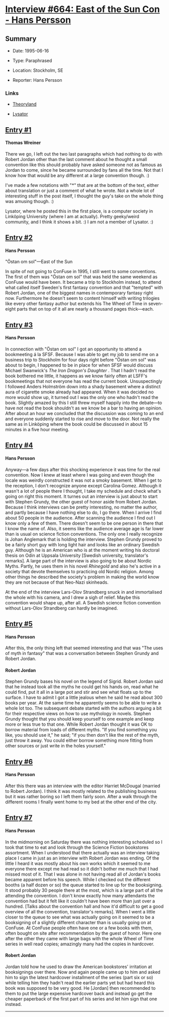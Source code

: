 # [Interview #664: East of the Sun Con - Hans Persson](https://www.theoryland.com/intvmain.php?i=664)

## Summary

- Date: 1995-06-16

- Type: Paraphrased

- Location: Stockholm, SE

- Reporter: Hans Persson

### Links

- [Theoryland](http://www.theoryland.com/vbulletin/showthread.php?p=171363#poststop)

- [Lysator](http://web.archive.org/web/20000531085359/http://www.lysator.liu.se/~unicorn/kongresser/%D6stan_om_sol.html)


## [Entry #1](./t-664/1)

#### Thomas Wreiner

There we go, I left out the two last paragraphs which had nothing to do with Robert Jordan other than the last comment about he thought a small convention like this should probably have asked someone not as famous as Jordan to come, since he became surrounded by fans all the time. Not that I know how that would be any different at a large convention though. :)

I've made a few notations with "\*" that are at the bottom of the text, either about translation or just a comment of what he wrote. Not a whole lot of interesting stuff in the post itself, I thought the guy's take on the whole thing was amusing though. :)

Lysator, where he posted this in the first place, is a computer society in Linköping University (where I am at actually). Pretty geeky/weird community, and I think it shows a bit. :) I am not a member of Lysator. :)

## [Entry #2](./t-664/2)

#### Hans Persson

"Östan om sol"—East of the Sun

In spite of not going to ConFuse in 1995, I still went to some conventions. The first of them was "Östan om sol" that was held the same weekend as ConFuse would have been. It became a trip to Stockholm instead, to attend what called itself Sweden's first fantasy convention and that "tempted" with Robert Jordan, one of the biggest names in contemporary fantasy right now. Furthermore he doesn't seem to content himself with writing trilogies like every other fantasy author but extends his The Wheel of Time in seven-eight parts that on top of it all are nearly a thousand pages thick—each.

## [Entry #3](./t-664/3)

#### Hans Persson

In connection with "Östan om sol" I got an opportunity to attend a bookmeeting á la SFSF. Because I was able to get my job to send me on a business trip to Stockholm for four days right before "Östan om sol" was about to begin, I happened to be in place for when SFSF would discuss Michael Swanwick's
*The Iron Dragon's Daughter*
. That I hadn't read the book bothered me little, it happens as we know fairly often at LSFF's bookmeetings that not everyone has read the current book. Unsuspectingly I followed Anders Holmström down into a shady basement where a distinct aura of cigarette smoke already had appeared. When it was decided no more would show up, it turned out I was the only one who hadn't read the book. Slightly amazed by this I still threw myself happily into the debate—to have not read the book shouldn't as we know be a bar to having an opinion. After about an hour we concluded that the discussion was coming to an end and everyone suddenly started to rise and move to the door. Not really the same as in Linköping where the book could be discussed in about 15 minutes in a five hour meeting.

## [Entry #4](./t-664/4)

#### Hans Persson

Anyway—a few days after this shocking experience it was time for the real convention. Now I knew at least where I was going and even though the locale was weirdly constructed it was not a smoky basement. When I get to the reception, I don't recognize anyone except Carolina Gomez. Although it wasn't a lot of people there I thought, I take my schedule and check what's going on right this moment. It turnes out an interview is just about to start with Stephen Grundy, the other guest of honor aside from Robert Jordan. Because I think interviews can be pretty interesting, no matter the author, and partly because I have nothing else to do, I go there. When I arrive I find about 50 people in the audience. After scanning the audience I find out I know only a few of them. There doesn't seem to be one person in there that I know the name of. Also, it seems like the audience average age is far lower than is usual on science fiction conventions. The only one I really recognize is Johan Anglemark that is holding the interview. Stephen Grundy proved to be a fairly short guy with long light hair and looks like an ordinary Swedish guy. Although he is an American who is at the moment writing his doctoral thesis on Odin at Uppsala University [Swedish university, translator's remarks]. A large part of the interview is also going to be about Nordic Myths. Partly, he uses them in his novel
*Rhinegold*
and also he's active in a society that devote themselves to practicing old Nordic religion. Among other things he described the society's problem in making the world know they are not because of that Neo-Nazi skinheads.

At the end of the interview Lars-Olov Strandberg snuck in and immortalised the whole with his camera, and I drew a sigh of relief. Maybe this convention would shape up, after all. A Swedish science fiction convention without Lars-Olov Strandberg can hardly be imagined.

## [Entry #5](./t-664/5)

#### Hans Persson

After this, the only thing left that seemed interesting and that was "The uses of myth in fantasy" that was a conversation between Stephen Grundy and Robert Jordan.

#### Robert Jordan

Stephen Grundy bases his novel on the legend of Sigrid. Robert Jordan said that he instead took all the myths he could get his hands on, read what he could find, put it all in a large pot and stir and see what floats up to the surface. I have to admit I got a little jealous when he said he read about 300 books per year. At the same time he apparently seems to be able to write a whole lot too. The subsequent debate started with the authors arguing a bit for their respective views on how to use mythology in novels. Stephen Grundy thought that you should keep yourself to one example and keep more or less true to that one. While Robert Jordan thought it was OK to borrow material from loads of different myths. "If you find something you like, you should use it," he said; "if you then don't like the rest of the myth, just throw it away. You could either borrow something more fitting from other sources or just write in the holes yourself."

## [Entry #6](./t-664/6)

#### Hans Persson

After this there was an interview with the editor Harriet McDougal (married to Robert Jordan). I think it was mostly related to the publishing business but it was rather boring so I left them fairly soon. After a walk through the different rooms I finally went home to my bed at the other end of the city.

## [Entry #7](./t-664/7)

#### Hans Persson

In the midmorning on Saturday there was nothing interesting scheduled so I took that time to eat and look through the Science Fiction bookstores assortment. When I understood that there actually was an interview taking place I came in just as an interview with Robert Jordan was ending. Of the little I heard it was mostly about his own works which it seemed to me everyone there except me had read so it didn't bother me much that I had missed most of it. That I was alone in not having read all of Jordan's books became apparent before his speech. While I checked out the different booths (a half dozen or so) the queue started to line up for the booksigning. It stood probably 30 people there at the most, which is a large part of all the attending the convention. I don't know exactly how many attendants the convention had but it felt like it couldn't have been more than just over a hundred. [Talks about the convention hall and how it'd difficult to get a good overview of all the convention, translator's remarks]. When I went a little closer to the queue to see what was actually going on it seemed to be a booksigning of a slightly different character than is usually going on at ConFuse. At ConFuse people often have one or a few books with them, often bought on site after recommendation by the guest of honor. Here one after the other they came with large bags with the whole Wheel of Time series in well read copies; amazingly many had the copies in hardcover.

#### Robert Jordan

Jordan told how he used to draw the American bookstores' irritation at booksignings over there. Now and again people came up to him and asked him to sign the latest hardcover installment of the series (part six or so) while telling him they hadn't read the earlier parts yet but had heard this book was supposed to be very good. He [Jordan] then recommended to them to put the large expensive hardcover back and instead go get the cheaper paperback of the first part of his series and let him sign that one instead.


---

